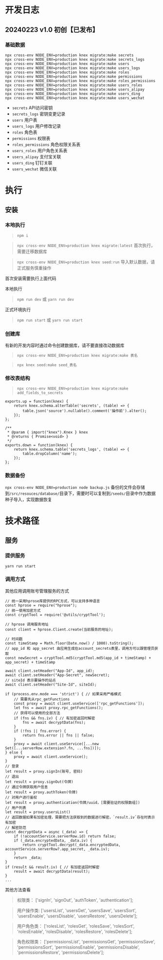 # 开发日志
## 20240223 v1.0 初创【已发布】
### 基础数据
```
npx cross-env NODE_ENV=production knex migrate:make secrets
npx cross-env NODE_ENV=production knex migrate:make secrets_logs
npx cross-env NODE_ENV=production knex migrate:make users
npx cross-env NODE_ENV=production knex migrate:make users_logs
npx cross-env NODE_ENV=production knex migrate:make roles
npx cross-env NODE_ENV=production knex migrate:make permissions
npx cross-env NODE_ENV=production knex migrate:make roles_permissions
npx cross-env NODE_ENV=production knex migrate:make users_roles
npx cross-env NODE_ENV=production knex migrate:make users_alipay
npx cross-env NODE_ENV=production knex migrate:make users_ding
npx cross-env NODE_ENV=production knex migrate:make users_wechat
```

- `secrets` API访问密钥
- `secrets_logs` 密钥变更记录
- `users` 用户表
- `users_logs` 用户修改记录
- `roles` 角色表
- `permissions` 权限表
- `roles_permissions` 角色权限关系表
- `users_roles` 用户角色关系表
- `users_alipay` 支付宝关联
- `users_ding` 钉钉关联
- `users_wechat` 微信关联

# 执行
## 安装
### 本地执行
> `npm i`

> `npx cross-env NODE_ENV=production knex migrate:latest` 首次执行，需要迁移数据库

> `npx cross-env NODE_ENV=production knex seed:run` 导入默认数据，请正式服务慎重操作

首次安装需要执行上面代码

本地执行
> `npm run dev` 或 `yarn run dev`

正式环境执行
> `npm run start` 或 `yarn run start`

### 创建库
有新的开发内容时通过命令创建数据库，请不要直接改动数据库
> `npx cross-env NODE_ENV=production knex migrate:make 表名`

> `npx knex seed:make seed_表名`

### 修改表结构
>  `npx cross-env NODE_ENV=production knex migrate:make add_fields_to_secrets`
```
exports.up = function(knex) {
    return knex.schema.alterTable('secrets', (table) => {
        table.json('source').nullable().comment('操作前').alter();
    });
};

/**
 * @param { import("knex").Knex } knex
 * @returns { Promise<void> }
 */
exports.down = function(knex) {
    return knex.schema.table('secrets_logs', (table) => {
        table.dropColumn('name');
    });
};
```

### 数据备份
`npx cross-env NODE_ENV=production node backup.js`
备份的文件会存储到`/src/resouces/database/`目录下，需要时可以复制到`/seeds/`目录中作为数据种子导入，实现数据恢复

# 技术路径
## 服务
### 提供服务
```
yarn run start
```

### 调用方式
其他应用调用账号管理服务的方式
```
// 统一采用hprose库提供的RPC方式，可以支持多种语言
const hprose = require("hprose");
// 统一使用加密方式
const cryptTool = require('@utils/cryptTool');

// hprose 调用服务地址
const client = hprose.Client.create(当前服务的地址);

// 时间戳
const timeStamp = Math.floor(Date.now() / 1000).toString();
// app_id 和 app_secret 由应用生成在account_secrets表里，调用方可以跟管理员获取
const newSecret = cryptTool.md5(cryptTool.md5(app_id + timeStamp) + app_secret) + timeStamp

await client.setHeader("App-Id", app_id);
await client.setHeader("App-Secret", newSecret);
// siteId 表示要操作的站点
await client.setHeader("Site-Id", siteId);

if (process.env.mode === 'strict') { // 如果采用严格模式
    // 需要先从rpc_getFunctions
    const proxy = await client.useService(['rpc_getFunctions']);
    let fns = await proxy.rpc_getFunctions();
    // 获得可以使用的全部方法
    if (fns && fns.iv) { // 有加密返回时解密
        fns = await decryptData(fns);
    }
    if (!fns || fns.error) {
        return fns.error || fns || false;
    }
    proxy = await client.useService([...new Set([...serverRow.extension?.fn, ...fns])]);
} else {
    proxy = await client.useService();
}
// 登录
let result = proxy.signIn(账号, 密码)
// 退出
let result = proxy.signOut(令牌)
// 通过令牌获取用户信息
let result = proxy.authToken(令牌)
// 对用户进行鉴权
let result = proxy.authentication(令牌/uuid，[需要验证的权限数组])
// 用户列表
let result = proxy.usersList()
// 返回数据如果有加密处理，需要把方法获取到的数据进行解密，`result.iv`存在时表示有加密
// 解密防范
const decryptData = async (_data) => {
    if (!accountService.serverRow.id) return false;
    if (_data.encryptedData, _data.iv) {
        return cryptTool.decrypt(_data.encryptedData, accountService.serverRow?.app_secret, _data.iv);
    }
    return _data;
}
if (result && result.iv) { // 有加密返回时解密
    result = await decryptData(result);
}
...
```
其他方法查看
> 权限类： ['signIn', 'signOut', 'authToken', 'authentication'];

> 用户操作类: ['usersList', 'usersGet', 'usersSave', 'usersSort', 'usersEnable', 'usersDisable', 'usersRestore', 'usersDelete'];

> 用户角色类： ['rolesList', 'rolesGet', 'rolesSave', 'rolesSort', 'rolesEnable', 'rolesDisable', 'rolesRestore', 'rolesDelete'];

> 角色权限类： ['permissionsList', 'permissionsGet', 'permissionsSave', 'permissionsSort', 'permissionsEnable', 'permissionsDisable', 'permissionsRestore', 'permissionsDelete'];
